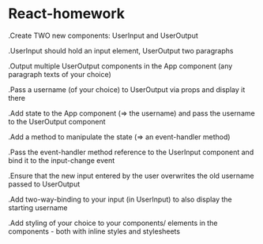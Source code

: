 # React-homework

.Create TWO new components: UserInput and UserOutput

.UserInput should hold an input element, UserOutput two paragraphs

.Output multiple UserOutput components in the App component (any paragraph texts of your choice)

.Pass a username (of your choice) to UserOutput via props and display it there

.Add state to the App component (=> the username) and pass the username to the UserOutput component

.Add a method to manipulate the state (=> an event-handler method)

.Pass the event-handler method reference to the UserInput component and bind it to the input-change event

.Ensure that the new input entered by the user overwrites the old username passed to UserOutput

.Add two-way-binding to your input (in UserInput) to also display the starting username

.Add styling of your choice to your components/ elements in the components - both with inline styles and stylesheets
